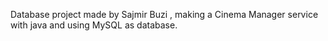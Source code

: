 Database project made by Sajmir Buzi , making a Cinema Manager service with java and using MySQL as database.
